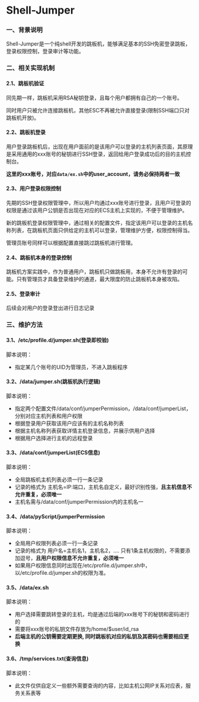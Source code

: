# Shell-Jumper

### 一、背景说明

Shell-Jumper是一个纯shell开发的跳板机，能够满足基本的SSH免密登录跳板，登录权限控制，登录审计等功能。


### 二、相关实现机制

#### 2.1、跳板机验证

同先期一样，跳板机采用RSA秘钥登录，且每个用户都拥有自己的一个账号。

同时用户只被允许连接跳板机，其他ESC不再被允许直接登录(限制SSH端口只对跳板机开放)。



#### 2.2、跳板机登录

用户登录跳板机后，出现在用户面前的是该用户可以登录的主机列表页面，其原理是采用通用的xxx账号的秘钥进行SSH登录，返回给用户登录成功后的目的主机控制台。

**这里的xxx账号，对应`data/ex.sh`中的user_account，请务必保持两者一致**

#### 2.3、用户登录权限控制

先期的SSH登录权限管理中，所以用户均通过xxx账号进行登录，且用户可登录的权限是通过该用户公钥是否出现在对应的ECS主机上实现的，不便于管理维护。

新的跳板机登录权限管理中，通过相关的配置文件，指定该用户可以登录的主机名称列表，在跳板机页面只供给定的主机可以登录，管理维护方便，权限控制得当。

管理员账号同样可以根据配置直接跳过跳板机进行管理。



#### 2.4、跳板机本身的登录控制

跳板机方案实践中，作为普通用户，跳板机只做跳板用，本身不允许有登录的可能。只有管理员才具备登录维护的通道，最大限度的防止跳板机本身被攻陷。



#### 2.5、登录审计

后续会对用户的登录登出进行日志记录


###  三、维护方法

#### 3.1、/etc/profile.d/jumper.sh(登录即校验)

脚本说明：

- 指定某几个账号的UID为管理员，不进入跳板程序


#### 3.2、/data/jumper.sh(跳板机执行逻辑)

脚本说明：

- 指定两个配置文件/data/conf/jumperPermission，/data/conf/jumperList，分别对应主机列表和用户权限
- 根据登录用户获取该用户应该有的主机名称列表
- 根据主机名称列表获取详情主机登录信息，并展示供用户选择
- 根据用户选择进行主机的远程登录


#### 3.3、/data/conf/jumperList(ECS信息)

脚本说明：

- 全局跳板机主机列表必须一行一条记录
- 记录的格式为 主机名=IP:端口，主机名自定义，最好识别性强，**且主机信息不允许重复，必须唯一**
- 主机名需与/data/conf/jumperPermission内的主机名一

#### 3.4、/data/pyScript/jumperPermission

脚本说明：

- 全局用户权限列表必须一行一条记录
- 记录的格式为 用户名=主机名1，主机名2，.... 只有1条主机权限的，不需要添加逗号，**且用户权限信息不允许重复，必须唯一**
- 如果用户权限信息同时出现在/etc/profile.d/jumper.sh中，以/etc/profile.d/jumper.sh的权限为准。


#### 3.5、/data/ex.sh

脚本说明：

- 用户选择需要跳转登录的主机，均是通过后端的xxx账号下的秘钥和密码进行的
- 需要将xxx账号的私钥文件存放为/home/$user/id_rsa
- **后端主机的公钥需要定期更换, 同时跳板机对应的私钥及其密码也需要相应更换**

#### 3.6、/tmp/services.txt(查询信息)

脚本说明：

- 此文件仅供自定义一些额外需要查询的内容，比如主机公网IP关系对应表，服务关系表等

